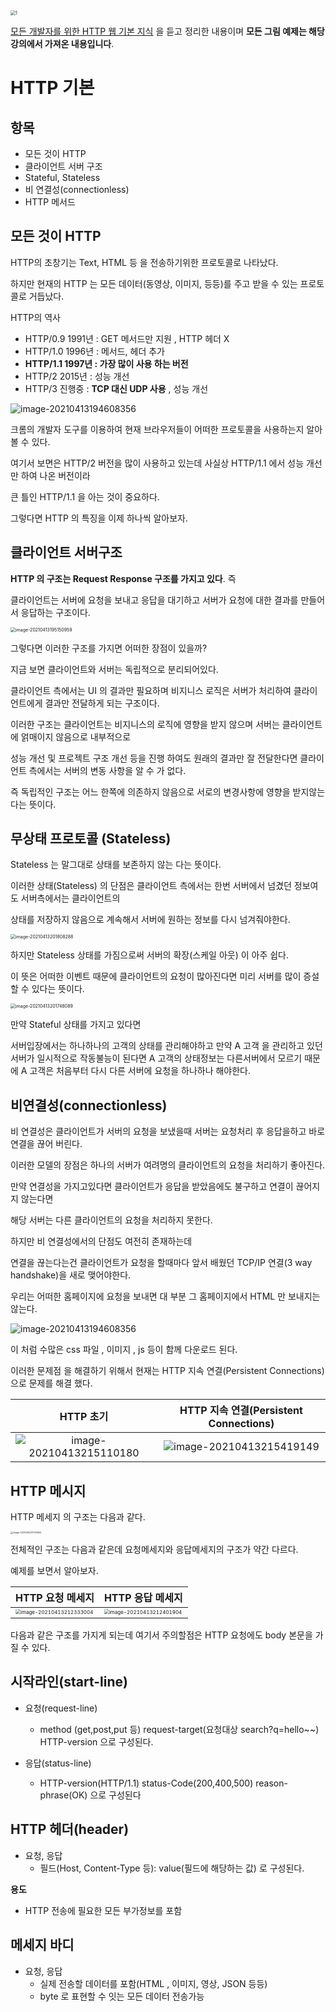 <img src="https://tva1.sinaimg.cn/large/008eGmZEgy1gpiejhlmqoj30lc0dwmzx.jpg" alt="1" style="zoom: 50%;" />

[모든 개발자를 위한 HTTP 웹 기본 지식](https://www.inflearn.com/course/http-웹-네트워크/dashboard) 을 듣고 정리한 내용이며 **모든 그림 예제는 해당 강의에서 가져온 내용입니다**.



# HTTP 기본

## 항목

- 모든 것이 HTTP
- 클라이언트 서버 구조
- Stateful, Stateless
- 비 연결성(connectionless)
- HTTP 메서드





## 모든 것이 HTTP

HTTP의 초창기는 Text, HTML 등 을 전송하기위한 프로토콜로 나타났다.

하지만 현재의 HTTP 는 모든 데이터(동영상, 이미지, 등등)를 주고 받을 수 있는 프로토콜로 거듭났다.



HTTP의 역사

- HTTP/0.9 1991년 : GET 메서드만 지원 , HTTP 헤더 X
- HTTP/1.0 1996년 : 메서드, 헤더 추가
- **HTTP/1.1 1997년 : 가장 많이 사용 하는 버전**
- HTTP/2 2015년 : 성능 개선
- HTTP/3 진행중 : **TCP 대신 UDP 사용** , 성능 개선



![image-20210413194608356](https://tva1.sinaimg.cn/large/008eGmZEgy1gpiejr31mxj30d00a9ab5.jpg)

크롬의 개발자 도구를 이용하여 현재 브라우저들이 어떠한 프로토콜을 사용하는지 알아 볼 수 있다.

여기서 보면은 HTTP/2 버전을 많이 사용하고 있는데 사실상 HTTP/1.1 에서 성능 개선만 하여 나온 버전이라

큰 틀인 HTTP/1.1 을 아는 것이 중요하다.



그렇다면 HTTP 의 특징을 이제 하나씩 알아보자.



## 클라이언트 서버구조



**HTTP 의 구조는 Request Response 구조를 가지고 있다**. 즉

클라이언트는 서버에 요청을 보내고 응답을 대기하고 서버가 요청에 대한 결과를 만들어서 응답하는 구조이다.

<img src="https://tva1.sinaimg.cn/large/008eGmZEgy1gpiejvbdkyj31920boq3s.jpg" alt="image-20210413195150959" style="zoom:50%;" />

그렇다면 이러한 구조를 가지면 어떠한 장점이 있을까?

지금 보면 클라이언트와 서버는 독립적으로 분리되어있다.

클라이언트 측에서는 UI 의 결과만 필요하며 비지니스 로직은 서버가 처리하여 클라이언트에게 결과만 전달하게 되는 구조이다.

이러한 구조는 클라이언트는 비지니스의 로직에 영향을 받지 않으며 서버는 클라이언트에 얽매이지 않음으로 내부적으로

성능 개선 및 프로젝트 구조 개선 등을 진행 하여도 원래의 결과만 잘 전달한다면 클라이언트 측에서는 서버의 변동 사항을 알 수 가 없다.

즉 독립적인 구조는 어느 한쪽에 의존하지 않음으로 서로의 변경사항에 영향을 받지않는다는 뜻이다.



## 무상태 프로토콜 (Stateless)

Stateless 는 말그대로 상태를 보존하지 않는 다는 뜻이다.

이러한 상태(Stateless) 의 단점은 클라이언트 측에서는 한번 서버에서 넘겼던 정보여도 서버측에서는 클라이언트의

상태를 저장하지 않음으로 계속해서 서버에 원하는 정보를 다시 넘겨줘야한다.

<img src="https://tva1.sinaimg.cn/large/008eGmZEgy1gpiek2wjmfj31hc0u0goi.jpg" alt="image-20210413201808288" style="zoom:50%;" />

하지만 Stateless 상태를 가짐으로써 서버의 확장(스케일 아웃) 이 아주 쉽다.

이 뜻은 어떠한 이벤트 때문에 클라이언트의 요청이 많아진다면 미리 서버를 많이 증설할 수 있다는 뜻이다.



<img src="https://tva1.sinaimg.cn/large/008eGmZEgy1gpiekezxcqj31hc0u041f.jpg" alt="image-20210413201748089" style="zoom:50%;" />

만약 Stateful 상태를 가지고 있다면

서버입장에서는 하나하나의 고객의 상태를 관리해야하고 만약 A 고객 을 관리하고 있던 서버가 일시적으로 작동불능이 된다면 A 고객의 상태정보는 다른서버에서 모르기 때문에 A 고객은 처음부터 다시 다른 서버에 요청을 하나하나 해야한다.



## 비연결성(connectionless)

비 연결성은 클라이언트가 서버의 요청을 보냈을때 서버는 요청처리 후 응답을하고 바로 연결을 끊어 버린다.

이러한 모델의 장점은 하나의 서버가 여려명의 클라이언트의 요청을 처리하기 좋아진다.

만약 연결성을 가지고있다면 클라이언트가 응답을 받았음에도 불구하고 연결이 끊어지지 않는다면

해당 서버는 다른 클라이언트의 요청을 처리하지 못한다.



하지만 비 연결성에서의 단점도 여전히 존재하는데

연결을 끊는다는건 클라이언트가 요청을 할때마다 앞서 배웠던 TCP/IP 연결(3 way handshake)을 새로 맺어야한다.

우리는 어떠한 홈페이지에 요청을 보내면 대 부분 그 홈페이지에서 HTML 만 보내지는 않는다.

![image-20210413194608356](https://tva1.sinaimg.cn/large/008eGmZEgy1gpib4ppuhxj30d00a9abr.jpg)

이 처럼 수많은 css 파일 , 이미지 , js 등이 함께 다운로드 된다.

이러한 문제점 을 해결하기 위해서 현재는 HTTP 지속 연결(Persistent Connections) 으로 문제를 해결 했다.

|                          HTTP 초기                           |            HTTP 지속 연결(Persistent Connections)            |
| :----------------------------------------------------------: | :----------------------------------------------------------: |
| ![image-20210413215110180](https://tva1.sinaimg.cn/large/008eGmZEgy1gpiequy3s6j30u60nydin.jpg) | ![image-20210413215419149](https://tva1.sinaimg.cn/large/008eGmZEgy1gpieu0effqj30u60nydin.jpg) |



## HTTP 메시지

HTTP 메세지 의 구조는 다음과 같다.

<img src="https://tva1.sinaimg.cn/large/008eGmZEgy1gpif06oo88j30qw0me764.jpg" alt="image-20210413211723603" style="zoom: 25%;" />

전체적인 구조는 다음과 같은데 요청메세지와 응답메세지의 구조가 약간 다르다.

예제를 보면서 알아보자.

| HTTP 요청 메세지                                             | HTTP  응답 메세지                                            |
| ------------------------------------------------------------ | ------------------------------------------------------------ |
| <img src="https://tva1.sinaimg.cn/large/008eGmZEgy1gpiem5kilfj30r007o77r.jpg" alt="image-20210413212333004" style="zoom:50%;" /> | <img src="https://tva1.sinaimg.cn/large/008eGmZEgy1gpiemiido0j30qm0dodl7.jpg" alt="image-20210413212401904" style="zoom:50%;" /> |

다음과 같은 구조를 가지게 되는데 여기서 주의할점은 HTTP  요청에도 body 본문을 가질 수 있다.



## 시작라인(start-line)

- 요청(request-line)

  -  method (get,post,put 등)  request-target(요청대상 search?q=hello~~) HTTP-version 으로 구성된다.



- 응답(status-line)

  - HTTP-version(HTTP/1.1)  status-Code(200,400,500) reason-phrase(OK) 으로 구성된다

## 

## HTTP 헤더(header)

- 요청, 응답
  - 필드(Host, Content-Type 등): value(필드에 해당하는 값) 로 구성된다.

**용도**

- HTTP 전송에 필요한 모든 부가정보를 포함



## 메세지 바디

- 요청, 응답
  - 실제 전송할 데이터를 포함(HTML , 이미지, 영상, JSON 등등)
  - byte 로 표현할 수 잇는 모든 데이터 전송가능

